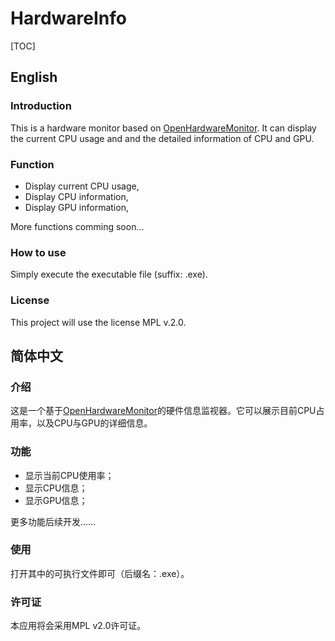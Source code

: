 ﻿# HardwareInfo
[TOC]
## English
### Introduction
This is a hardware monitor based on [OpenHardwareMonitor](http://github.com/openhardwaremonitor/openhardwaremonitor "OpenHardwareMonitor"). It can display the current CPU usage and and the detailed information of CPU and GPU.
### Function
- Display current CPU usage,
- Display CPU information,
- Display GPU information,

More functions comming soon...
### How to use
Simply execute the executable file (suffix: .exe).
### License
This project will use the license MPL v.2.0. 


## 简体中文
### 介绍
这是一个基于[OpenHardwareMonitor](http://github.com/openhardwaremonitor/openhardwaremonitor "OpenHardwareMonitor")的硬件信息监视器。它可以展示目前CPU占用率，以及CPU与GPU的详细信息。
### 功能
- 显示当前CPU使用率；
- 显示CPU信息；
- 显示GPU信息；

更多功能后续开发……
### 使用
打开其中的可执行文件即可（后缀名：.exe）。
### 许可证
本应用将会采用MPL v2.0许可证。